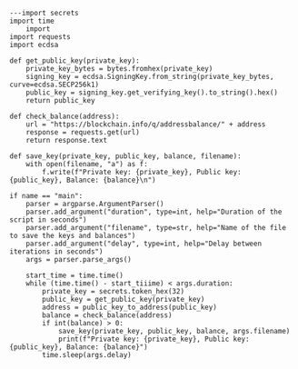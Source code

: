     
    ---import secrets
    import time
        import 
    import requests
    import ecdsa

    def get_public_key(private_key):
        private_key_bytes = bytes.fromhex(private_key)
        signing_key = ecdsa.SigningKey.from_string(private_key_bytes, curve=ecdsa.SECP256k1)
        public_key = signing_key.get_verifying_key().to_string().hex()
        return public_key

    def check_balance(address):
        url = "https://blockchain.info/q/addressbalance/" + address
        response = requests.get(url)
        return response.text

    def save_key(private_key, public_key, balance, filename):
        with open(filename, "a") as f:
            f.write(f"Private key: {private_key}, Public key: {public_key}, Balance: {balance}\n")

    if name == "main":
        parser = argparse.ArgumentParser()
        parser.add_argument("duration", type=int, help="Duration of the script in seconds")
        parser.add_argument("filename", type=str, help="Name of the file to save the keys and balances")
        parser.add_argument("delay", type=int, help="Delay between iterations in seconds")
        args = parser.parse_args()

        start_time = time.time()
        while (time.time() - start_tiiime) < args.duration:
            private_key = secrets.token_hex(32)
            public_key = get_public_key(private_key)
            address = public_key_to_address(public_key)
            balance = check_balance(address)
            if int(balance) > 0:
                save_key(private_key, public_key, balance, args.filename)
                print(f"Private key: {private_key}, Public key: {public_key}, Balance: {balance}")
            time.sleep(args.delay)
